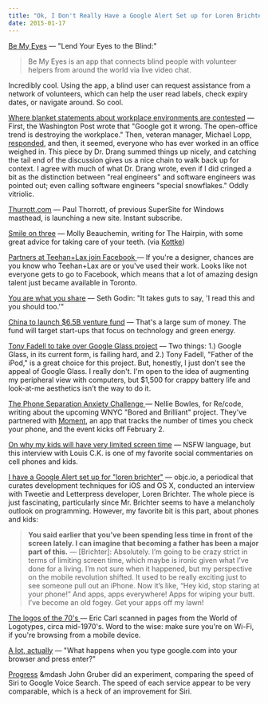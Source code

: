 ```yaml
---
title: "Ok, I Don't Really Have a Google Alert Set up for Loren Brichter, but You Can't Deny That the Guy Rocks"
date: 2015-01-17
---
```

[Be My Eyes](http://bemyeyes.org/) &mdash; "Lend Your Eyes to the Blind:"

> Be My Eyes is an app that connects blind people with volunteer helpers from around the world via live video chat.

Incredibly cool. Using the app, a blind user can request assistance from a network of volunteers, which can help the user read labels, check expiry dates, or navigate around. So cool. 

[Where blanket statements about workplace environments are contested](http://www.leancrew.com/all-this/2015/01/open-and-shut/) &mdash; First, the Washington Post wrote that "Google got it wrong. The open-office trend is destroying the workplace." Then, veteran manager, Michael Lopp, [responded](http://randsinrepose.com/archives/your-best-work/), and then, it seemed, everyone who has ever worked in an office weighed in. This piece by Dr. Drang summed things up nicely, and catching the tail end of the discussion gives us a nice chain to walk back up for context. I agree with much of what Dr. Drang wrote, even if I did cringed a bit as the distinction between "real engineers" and software engineers was pointed out; even calling software engineers "special snowflakes." Oddly vitriolic.

[Thurrott.com](https://www.thurrott.com/paul/372/hello) &mdash; Paul Thorrott, of previous SuperSite for Windows masthead, is launching a new site. Instant subscribe.

[Smile on three](http://thehairpin.com/2015/01/the-truth-about-your-smile/) &mdash; Molly Beauchemin, writing for The Hairpin, with some great advice for taking care of your teeth. (via [Kottke](http://kottke.org/15/01/how-to-take-better-care-of-your-teeth))

[Partners at Teehan+Lax join Facebook ](http://techcrunch.com/2015/01/16/partners-at-teehanlax-the-design-firm-behind-medium-join-facebook/) &mdash; If you're a designer, chances are you know who Teehan+Lax are or you've used their work. Looks like not everyone gets to go to Facebook, which means that a lot of amazing design talent just became available in Toronto. 

[You are what you share](http://sethgodin.typepad.com/seths_blog/2015/01/you-are-what-you-share.html) &mdash; Seth Godin: "It takes guts to say, 'I read this and you should too.'"

[China to launch $6.5B venture fund](http://www.reuters.com/article/2015/01/15/china-venturecapital-idUSL3N0UU04V20150115) &mdash; That's a large sum of money. The fund will target start-ups that focus on technology and green energy. 

[Tony Fadell to take over Google Glass project](http://bits.blogs.nytimes.com/2015/01/15/google-glass-to-leave-research-lab-as-new-boss-takes-over-project/) &mdash; Two things: 1.) Google Glass, in its current form, is failing hard, and 2.) Tony Fadell, "Father of the iPod," is a great choice for this project. But, honestly, I just don't see the appeal of Google Glass. I really don't. I'm open to the idea of augmenting my peripheral view with computers, but $1,500 for crappy battery life and look-at-me aesthetics isn't the way to do it. 

[The Phone Separation Anxiety Challenge ](http://recode.net/2015/01/15/can-you-survive-the-phone-separation-anxiety-challenge/) &mdash; Nellie Bowles, for Re/code, writing about the upcoming WNYC "Bored and Brilliant" project. They've partnered with [Moment](https://inthemoment.io/), an app that tracks the number of times you check your phone, and the event kicks off February 2. 

[On why my kids will have very limited screen time](https://www.youtube.com/watch?v=5HbYScltf1c) &mdash; NSFW language, but this interview with Louis C.K. is one of my favorite social commentaries on cell phones and kids. 

[I have a Google Alert set up for "loren brichter"](http://www.objc.io/issue-20/loren-brichter.html) &mdash; objc.io, a periodical that curates development techniques for iOS and OS X, conducted an interview with Tweetie and Letterpress developer, Loren Brichter. The whole piece is just fascinating, particularly since Mr. Brichter seems to have a melancholy outlook on programming. However, my favorite bit is this part, about phones and kids: 

> **You said earlier that you’ve been spending less time in front of the screen lately. I can imagine that becoming a father has been a major part of this.** &mdash; [Brichter]: Absolutely. I’m going to be crazy strict in terms of limiting screen time, which maybe is ironic given what I’ve done for a living. I’m not sure when it happened, but my perspective on the mobile revolution shifted. It used to be really exciting just to see someone pull out an iPhone. Now it’s like, “Hey kid, stop staring at your phone!” And apps, apps everywhere! Apps for wiping your butt. I’ve become an old fogey. Get your apps off my lawn!

[The logos of the 70's ](https://m.flickr.com/#/photos/mr_carl/sets/72157604144345854/) &mdash; Eric Carl scanned in pages from the World of Logotypes, circa mid-1970's. Word to the wise: make sure you're on Wi-Fi, if you're browsing from a mobile device. 

[A lot, actually](https://github.com/alex/what-happens-when) &mdash; "What happens when you type google.com into your browser and press enter?"

[Progress](http://daringfireball.net/2015/01/siri_improvements) &mdash John Gruber did an experiment, comparing the speed of Siri to Google Voice Search. The speed of each service appear to be very comparable, which is a heck of an improvement for Siri. 
